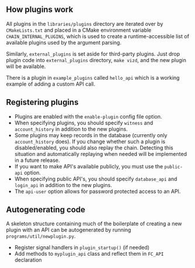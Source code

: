 
How plugins work
----------------

All plugins in the `libraries/plugins` directory are iterated over by `CMakeLists.txt` and placed in a CMake environment variable `CHAIN_INTERNAL_PLUGINS`, which is used to create a runtime-accessible list of available plugins used by the argument parsing.

Similarly, `external_plugins` is set aside for third-party plugins.  Just drop plugin code into `external_plugins` directory, `make vizd`, and the new plugin will be available.

There is a plugin in `example_plugins` called `hello_api` which is a working example of adding a custom API call.

Registering plugins
-------------------

- Plugins are enabled with the `enable-plugin` config file option.
- When specifying plugins, you should specify `witness` and `account_history` in addition to the new plugins.
- Some plugins may keep records in the database (currently only `account_history` does).  If you change whether such a plugin is disabled/enabled, you should also replay the chain.  Detecting this situation and automatically replaying when needed will be implemented in a future release.
- If you want to make API's available publicly, you must use the `public-api` option.
- When specifying public API's, you should specify `database_api` and `login_api` in addition to the new plugins.
- The `api-user` option allows for password protected access to an API.

Autogenerating code
-------------------

A skeleton structure containing much of the boilerplate of creating a new plugin with an API can be autogenerated by running `programs/util/newplugin.py`.

- Register signal handlers in `plugin_startup()` (if needed)
- Add methods to `myplugin_api` class and reflect them in `FC_API` declaration
